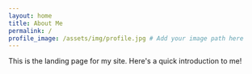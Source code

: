 ```yaml
---
layout: home
title: About Me
permalink: /
profile_image: /assets/img/profile.jpg # Add your image path here
---
```


This is the landing page for my site. Here's a quick introduction to me!
